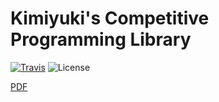 # Kimiyuki's Competitive Programming Library

[![Travis](https://img.shields.io/travis/kmyk/competitive-programming-library/master.svg)](https://travis-ci.org/kmyk/competitive-programming-library)
![License](https://img.shields.io/github/license/kmyk/competitive-programming-library.svg)

[PDF](https://raw.githubusercontent.com/kmyk/competitive-programming-library/master/library.pdf)
